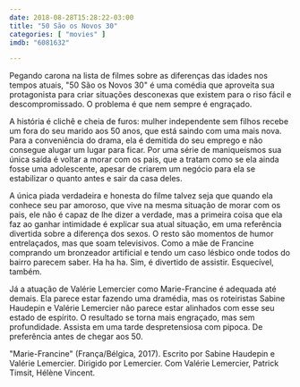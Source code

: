```yaml
---
date: 2018-08-28T15:28:22-03:00
title: "50 São os Novos 30"
categories: [ "movies" ]
imdb: "6081632"

---
```

Pegando carona na lista de filmes sobre as diferenças das idades nos tempos atuais, "50 São os Novos 30" é uma comédia que aproveita sua protagonista para criar situações desconexas que existem para o riso fácil e descompromissado. O problema é que nem sempre é engraçado.

A história é clichê e cheia de furos: mulher independente sem filhos recebe um fora do seu marido aos 50 anos, que está saindo com uma mais nova. Para a conveniência do drama, ela é demitida do seu emprego e não consegue alugar um lugar para ficar. Por uma série de maniqueísmos sua única saída é voltar a morar com os pais, que a tratam como se ela ainda fosse uma adolescente, apesar de criarem um negócio para ela se estabilizar o quanto antes e sair da casa deles.

A única piada verdadeira e honesta do filme talvez seja que quando ela conhece seu par amoroso, que vive na mesma situação de morar com os pais, ele não é capaz de lhe dizer a verdade, mas a primeira coisa que ela faz ao ganhar intimidade é explicar sua atual situação, em uma referência divertida sobre a diferença dos sexos. O resto são momentos de humor entrelaçados, mas que soam televisivos. Como a mãe de Francine comprando um bronzeador artificial e tendo um caso lésbico onde todos do bairro parecem saber. Ha ha ha. Sim, é divertido de assistir. Esquecível, também.

Já a atuação de Valérie Lemercier como Marie-Francine é adequada até demais. Ela parece estar fazendo uma dramédia, mas os roteiristas Sabine Haudepin e Valérie Lemercier não parece estar alinhados com esse seu estado de espírito. O resultado se torna mais engraçado, mas sem profundidade. Assista em uma tarde despretensiosa com pipoca. De preferência antes de chegar aos 50.

"Marie-Francine" (França/Bélgica, 2017). Escrito por Sabine Haudepin e Valérie Lemercier. Dirigido por Lemercier. Com Valérie Lemercier, Patrick Timsit, Hélène Vincent.



